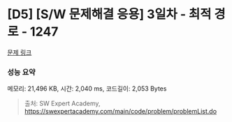 # [D5] [S/W 문제해결 응용] 3일차 - 최적 경로 - 1247 

[문제 링크](https://swexpertacademy.com/main/code/problem/problemDetail.do?contestProbId=AV15OZ4qAPICFAYD) 

### 성능 요약

메모리: 21,496 KB, 시간: 2,040 ms, 코드길이: 2,053 Bytes



> 출처: SW Expert Academy, https://swexpertacademy.com/main/code/problem/problemList.do